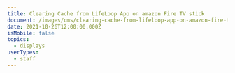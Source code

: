 ```yaml
---
title: Clearing Cache from LifeLoop App on amazon Fire TV stick
document: /images/cms/clearing-cache-from-lifeloop-app-on-amazon-fire-tv-stick-1-.pdf
date: 2021-10-26T12:00:00.000Z
isMobile: false
topics:
  - displays
userTypes:
  - staff
---
```

